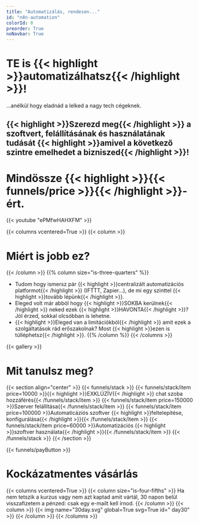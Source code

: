 ```yaml
---
title: "Automatizálás, rendesen..."
id: "n8n-automation"
colorId: 0
preorder: True
noNavbar: True
---
```

# TE is {{< highlight >}}automatizálhatsz{{< /highlight >}}!
...anélkül hogy eladnád a lelked a nagy tech cégeknek.

## {{< highlight >}}Szerezd meg{{< /highlight >}} a szoftvert, felállításának és használatának tudását {{< highlight >}}amivel a következő szintre emelhedet a bizniszed{{< /highlight >}}!
# Mindössze {{< highlight >}}{{< funnels/price >}}{{< /highlight >}}-ért.

{{< youtube "ePMfwHAHXFM" >}}

{{< columns vcentered=True >}}
    {{< column >}}
        <h1>Miért is jobb ez?</h1>
    {{< /column >}}
    {{% column size="is-three-quarters" %}}
- Tudom hogy ismersz pár {{< highlight >}}centralizált automatizációs platformot{{< /highlight >}} (IFTTT, Zapier...), de mi egy szinttel {{< highlight >}}tovább lépünk{{< /highlight >}}.
- Eleged volt már abból hogy {{< highlight >}}SOKBA kerülnek{{< /highlight >}} neked ezek {{< highlight >}}HAVONTA{{< /highlight >}}? Jól érzed, sokkal olcsóbban is lehetne.
- {{< highlight >}}Eleged van a limitációkból{{< /highlight >}} amit ezek a szolgáltatások rád erőszakolnak? Most {{< highlight >}}ezen is túlléphetsz{{< /highlight >}}.
    {{% /column %}}
{{< /columns >}}

{{< gallery >}}

# Mit tanulsz meg?
{{< section align="center" >}}
    {{< funnels/stack >}}
        {{< funnels/stack/item price=10000 >}}{{< highlight >}}EXKLÚZÍV{{< /highlight >}} chat szoba hozzáférés{{< /funnels/stack/item >}}
        {{< funnels/stack/item price=150000 >}}Szerver felállítása{{< /funnels/stack/item >}}
        {{< funnels/stack/item price=100000 >}}Automaticáziós szoftver {{< highlight >}}feltelepítése, konfigurálása{{< /highlight >}}{{< /funnels/stack/item >}}
        {{< funnels/stack/item price=60000 >}}Automatizációs {{< highlight >}}szoftver használata{{< /highlight >}}{{< /funnels/stack/item >}}
    {{< /funnels/stack >}}
{{< /section >}}

{{< funnels/payButton >}}

# Kockázatmentes vásárlás
{{< columns vcentered=True >}}
    {{< column size="is-four-fifths" >}}
Ha nem tetszik a kurzus vagy nem azt kaptad amit vártál, 30 napon belül visszafizetem a pénzed: csak egy e-mailt kell írnod.
    {{< /column >}}
    {{< column >}}
        {{< img name="30day.svg" global=True svg=True id=" day30" >}}
    {{< /column >}}
{{< /columns >}}
